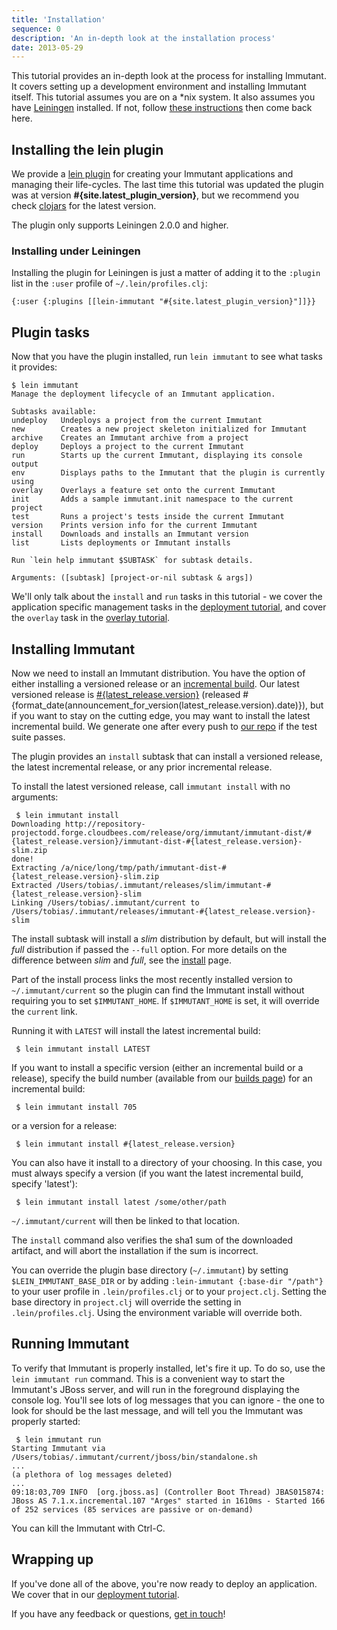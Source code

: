 ```yaml
---
title: 'Installation'
sequence: 0
description: 'An in-depth look at the installation process'
date: 2013-05-29
---
```


This tutorial provides an in-depth look at the process for installing Immutant.
It covers setting up a development environment and installing
Immutant itself. This tutorial assumes you are on a *nix system. It also assumes you have 
[Leiningen] installed. If not, follow [these instructions] then come back here.

## Installing the lein plugin

We provide a [lein plugin] for creating your Immutant applications and
managing their life-cycles. The last time this tutorial was updated
the plugin was at version **#{site.latest_plugin_version}**, but we
recommend you check [clojars] for the latest version.

The plugin only supports Leiningen 2.0.0 and higher. 

### Installing under Leiningen

Installing the plugin for Leiningen is just a matter of adding it to the
`:plugin` list in the `:user` profile of `~/.lein/profiles.clj`:

    {:user {:plugins [[lein-immutant "#{site.latest_plugin_version}"]]}}
    

## Plugin tasks

Now that you have the plugin installed, run `lein immutant` to see what tasks it provides:

    $ lein immutant
    Manage the deployment lifecycle of an Immutant application.
    
    Subtasks available:
    undeploy   Undeploys a project from the current Immutant
    new        Creates a new project skeleton initialized for Immutant
    archive    Creates an Immutant archive from a project
    deploy     Deploys a project to the current Immutant
    run        Starts up the current Immutant, displaying its console output
    env        Displays paths to the Immutant that the plugin is currently using
    overlay    Overlays a feature set onto the current Immutant
    init       Adds a sample immutant.init namespace to the current project
    test       Runs a project's tests inside the current Immutant
    version    Prints version info for the current Immutant
    install    Downloads and installs an Immutant version
    list       Lists deployments or Immutant installs

    Run `lein help immutant $SUBTASK` for subtask details.
    
    Arguments: ([subtask] [project-or-nil subtask & args])
    
We'll only talk about the `install` and `run` tasks in this tutorial -
we cover the application specific management tasks in the [deployment tutorial], 
and cover the `overlay` task in the [overlay tutorial].

## Installing Immutant

Now we need to install an Immutant distribution. You have the option of either 
installing a versioned release or an [incremental build]. Our latest versioned release
is [#{latest_release.version}](#{announcement_for_version(latest_release.version).url})
(released #{format_date(announcement_for_version(latest_release.version).date)}), but if
you want to stay on the cutting edge, you may want to install the latest incremental
build. We generate one after every push to [our repo] if the test suite passes.

The plugin provides an `install` subtask that can install a versioned release,
the latest incremental release, or any prior incremental release.

To install the latest versioned release, call `immutant install` with no arguments:

     $ lein immutant install
    Downloading http://repository-projectodd.forge.cloudbees.com/release/org/immutant/immutant-dist/#{latest_release.version}/immutant-dist-#{latest_release.version}-slim.zip
    done!                                                                           
    Extracting /a/nice/long/tmp/path/immutant-dist-#{latest_release.version}-slim.zip
    Extracted /Users/tobias/.immutant/releases/slim/immutant-#{latest_release.version}-slim
    Linking /Users/tobias/.immutant/current to /Users/tobias/.immutant/releases/immutant-#{latest_release.version}-slim

The install subtask will install a *slim* distribution by default, but
will install the *full* distribution if passed the `--full`
option. For more details on the difference between *slim* and *full*,
see the [install](/install) page.

Part of the install process links the most recently installed version to 
`~/.immutant/current` so the plugin can find the Immutant install without
requiring you to set `$IMMUTANT_HOME`. If `$IMMUTANT_HOME` is set, it will
override the `current` link. 

Running it with `LATEST` will install the latest incremental build:

     $ lein immutant install LATEST
     
If you want to install a specific version (either an incremental build
or a release), specify the build number (available from our
[builds page][incremental build]) for an incremental build:

     $ lein immutant install 705
     
or a version for a release:

     $ lein immutant install #{latest_release.version}
    
You can also have it install to a directory of your choosing. In this case, you must
always specify a version (if you want the latest incremental build, specify 
'latest'):

     $ lein immutant install latest /some/other/path
    
`~/.immutant/current` will then be linked to that location.

The `install` command also verifies the sha1 sum of the downloaded artifact, and
will abort the installation if the sum is incorrect.

You can override the plugin base directory (`~/.immutant`) by setting
`$LEIN_IMMUTANT_BASE_DIR` or by adding `:lein-immutant {:base-dir
"/path"}` to your user profile in `.lein/profiles.clj` or to your
`project.clj`. Setting the base directory in `project.clj` will
override the setting in `.lein/profiles.clj`. Using the environment
variable will override both.

## Running Immutant

To verify that Immutant is properly installed, let's fire it up. To do so, 
use the `lein immutant run` command. This is a convenient way to start the Immutant's 
JBoss server, and will run in the foreground displaying the console log. 
You'll see lots of log messages that you can ignore - the
one to look for should be the last message, and will tell you the Immutant was properly
started:

     $ lein immutant run
    Starting Immutant via /Users/tobias/.immutant/current/jboss/bin/standalone.sh
    ...
    (a plethora of log messages deleted)
    ...
    09:18:03,709 INFO  [org.jboss.as] (Controller Boot Thread) JBAS015874: JBoss AS 7.1.x.incremental.107 "Arges" started in 1610ms - Started 166 of 252 services (85 services are passive or on-demand)
    
You can kill the Immutant with Ctrl-C.

## Wrapping up

If you've done all of the above, you're now ready to deploy an application. We
cover that in our [deployment tutorial]. 

If you have any feedback or questions, [get in touch]! 

[Leiningen]: https://github.com/technomancy/leiningen
[these instructions]: https://github.com/technomancy/leiningen#readme
[lein plugin]: https://github.com/immutant/lein-immutant/
[clojars]: http://clojars.org/lein-immutant
[incremental build]: /builds
[our repo]: https://github.com/immutant/immutant
[latest incremental build]: http://immutant.org/builds/immutant-dist-slim.zip
[deployment tutorial]: ../deploying/
[overlay tutorial]: ../overlay/
[get in touch]: /community

